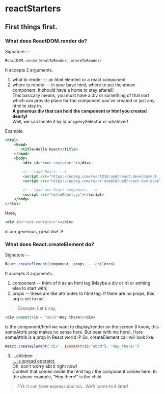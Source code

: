 # reactStarters

## First things first.
### What does ReactDOM.render do?  
Signature --  
```js
ReactDOM.render(whatToRender, whereToRender)
```  
It accepts 2 arguments.  
1. what to render -- an html element or a react component  
2. where to render -- in your base html, where to put the above component. It should have a home to stay afterall!  
This basically means, you must have a div or something of that sort which can provide place for the component you've created or just any html to stay in.  
**A generous div that can hold the component or html you created dearly!**   
Well, we can locate it by id or querySelector or whatever!  

Example:  
```html
<html>
    <head>
       <title>Hello React</title>
    </head>
    <body>
        <div id="root-container"></div>

        <!-- Load React. -->
        <script src="https://unpkg.com/react@16/umd/react.development.js" crossorigin></script>
        <script src="https://unpkg.com/react-dom@16/umd/react-dom.development.js" crossorigin></script>

        <!-- Load our React component. -->
        <script src="helloReact.js"></script>
    </body>
</html>
```
Here, 
```html
<div id="root-container"></div>
```
is our generous, great div! :P

### What does React.createElement do?
Signature -- 
```js 
React.createElement(component, props, ...children) 
```
It accepts 3 arguments.  
1. component -- think of it as an html tag (Maybe a div or h1 or anthing else to start with)
2. props -- these are like attributes to html tag. If there are no props, this arg is set to null.
> Example: Let's say,   
```html 
<div someAttrib = "abcd">Hey there!</div>
```  
is the component/html we want to display/render on the screen (I know, this someAttrib prop makes no sense here. But bear with me here). Here someAttrib is a prop in React world :P
So, createElement call will look like:
```js
React.createElement('div', {someAttrib:"abcd"}, "Hey there!") 
```
3. ...children  
[... is spread operator.](https://developer.mozilla.org/en-US/docs/Web/JavaScript/Reference/Operators/Spread_syntax)  
Oh, don't worry abt it right now!  
Content that comes inside the html tag / the component comes here.
In the above example, "Hey there!" is the child.  
> FYI: it can have expressions too.. We'll come to it later!
